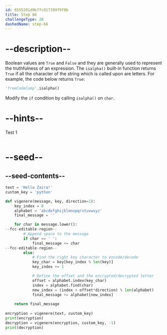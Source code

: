 ```yaml
---
id: 6555201d9b7fc917399f9f0b
title: Step 66
challengeType: 20
dashedName: step-66
---
```


# --description--

Boolean values are `True` and `False` and they are generally used to represent the truthfulness of an expression.
The `isalpha()` built-in function returns `True` if all the character of the string which is called upon are letters. For example, the code below returns `True`:

```py
'freeCodeCamp'.isalpha()
```

Modify the `if` condition by calling `isalpha()` on `char`.

# --hints--

Test 1

```js

```

# --seed--

## --seed-contents--

```py
text = 'Hello Zaira!'
custom_key = 'python'

def vigenere(message, key, direction=1):
    key_index = 0
    alphabet = 'abcdefghijklmnopqrstuvwxyz'
    final_message = ''

    for char in message.lower():
--fcc-editable-region--    
        # Append space to the message
        if char == ' ':
            final_message += char
--fcc-editable-region--
        else:        
            # Find the right key character to encode/decode
            key_char = key[key_index % len(key)]
            key_index += 1

            # Define the offset and the encrypted/decrypted letter
            offset = alphabet.index(key_char)
            index = alphabet.find(char)    
            new_index = (index + offset*direction) % len(alphabet)
            final_message += alphabet[new_index]
    
    return final_message
    
encryption = vigenere(text, custom_key)
print(encryption)
decryption = vigenere(encryption, custom_key, -1)
print(decryption)

```
